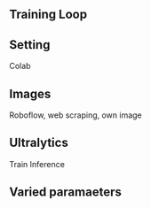 ## Training Loop

## Setting
Colab

## Images
Roboflow, web scraping, own image

## Ultralytics
Train
Inference

## Varied paramaeters

